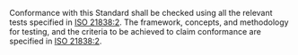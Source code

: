 Conformance with this Standard shall be checked using all the relevant tests specified in [ISO 21838:2](https://www.iso.org/standard/74572.html). The framework, concepts, and methodology for testing, and the criteria to be achieved to claim conformance are specified in [ISO 21838:2](https://www.iso.org/standard/74572.html).